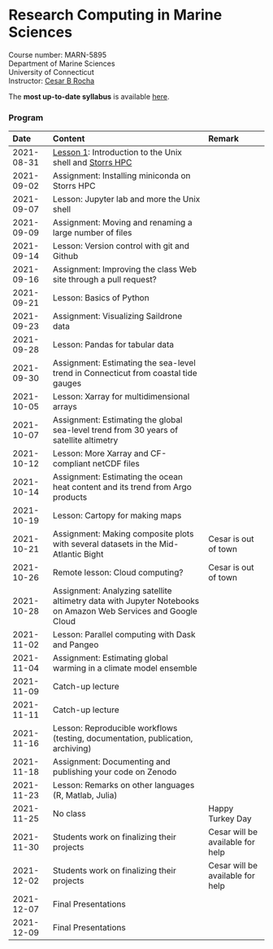 # Research Computing in Marine Sciences
Course number: MARN-5895</br>
Department of Marine Sciences</br>
University of Connecticut</br>
Instructor: [Cesar B Rocha](www.cbrocha.com)

The **most up-to-date syllabus** is available [here](./syllabus/ResearchComputing_SyllabusFall2021.pdf).

### Program
| Date          | Content                              | Remark |
|:--------------------------|:---------------------------------|:--------------|
| 2021-08-31    | [Lesson 1](lectures/01_unixshell/): Introduction to the Unix shell and [Storrs HPC](https://hpc.uconn.edu)       |           |
| 2021-09-02    | Assignment: Installing miniconda on Storrs HPC           |         |
| 2021-09-07    | Lesson: Jupyter lab and more the Unix shell           |         |
| 2021-09-09    | Assignment: Moving and renaming a large number of files    |         |
| 2021-09-14    | Lesson: Version control with git and Github             |         |
| 2021-09-16    | Assignment: Improving the class Web site through a pull request?           |         |
| 2021-09-21    | Lesson: Basics of Python         |         |
| 2021-09-23    | Assignment: Visualizing Saildrone data |         |
| 2021-09-28    | Lesson: Pandas for tabular data           |         |
| 2021-09-30    | Assignment: Estimating the sea-level trend in Connecticut from coastal tide gauges           |         |
| 2021-10-05    | Lesson: Xarray for multidimensional arrays           |         |
| 2021-10-07    | Assignment: Estimating the global sea-level trend from 30 years of satellite altimetry            |         |
| 2021-10-12    | Lesson: More Xarray and CF-compliant netCDF files           |         |
| 2021-10-14    | Assignment: Estimating the ocean heat content and its trend from Argo products           |         |
| 2021-10-19    | Lesson: Cartopy for making maps           |         |
| 2021-10-21    | Assignment: Making composite plots with several datasets in the Mid-Atlantic Bight           |  Cesar is out of town       |
| 2021-10-26    | Remote lesson:  Cloud computing?           |  Cesar is out of town        |
| 2021-10-28    | Assignment: Analyzing satellite altimetry data with  Jupyter Notebooks on Amazon Web Services and Google Cloud           |         |
| 2021-11-02    | Lesson: Parallel computing with Dask and Pangeo            |         |
| 2021-11-04    | Assignment: Estimating global warming in a climate model ensemble           |         |
| 2021-11-09    | Catch-up lecture            |         |
| 2021-11-11    | Catch-up lecture         |         |
| 2021-11-16    | Lesson: Reproducible workflows (testing, documentation, publication, archiving)           |         |
| 2021-11-18    | Assignment: Documenting and publishing your code on Zenodo            |         |
| 2021-11-23    |  Lesson: Remarks on other languages (R, Matlab, Julia)    |         |
| 2021-11-25    |  No class          |  Happy Turkey Day       |
| 2021-11-30    |  Students work on finalizing their projects          |  Cesar will be available for help       |
| 2021-12-02    |  Students work on finalizing their projects          |  Cesar will be available for help       |
| 2021-12-07    |  Final Presentations          |         |
| 2021-12-09    |  Final Presentations          |         |
